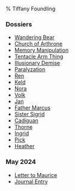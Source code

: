 % Tiffany Foundling

<!---
Autogenerated File: edits will be overwritten
-->


### Dossiers
- [Wandering Bear](/Dossiers/Organizations/Wandering_Bear/index.html)
- [Church of Arthrone](/Dossiers/Organizations/Church_of_Arthrone/index.html)
- [Memory Manipulation](/Dossiers/Phenomena/Memory_Manipulation/index.html)
- [Tentacle Arm Thing](/Dossiers/Phenomena/Tentacle_Arm_Thing/index.html)
- [Illusionary Demise](/Dossiers/Phenomena/Illusionary_Demise/index.html)
- [Paralyzation](/Dossiers/Phenomena/Paralyzation/index.html)
- [Ren](/Dossiers/People/Ren/index.html)
- [Keld](/Dossiers/People/Keld/index.html)
- [Nora](/Dossiers/People/Nora/index.html)
- [Volk](/Dossiers/People/Volk/index.html)
- [Jan](/Dossiers/People/Jan/index.html)
- [Father Marcus](/Dossiers/People/Father_Marcus/index.html)
- [Sister Sigrid](/Dossiers/People/Sister_Sigrid/index.html)
- [Cadiguan](/Dossiers/People/Cadiguan/index.html)
- [Thorne](/Dossiers/People/Thorne/index.html)
- [Ingrid](/Dossiers/People/Ingrid/index.html)
- [Pick](/Dossiers/People/Pick/index.html)
- [Heather](/Dossiers/People/Heather/index.html)
### May 2024
- [Letter to Maurice](/May_2024/Letter_to_Maurice/index.html)
- [Journal Entry](/May_2024/Journal_Entry/index.html)
